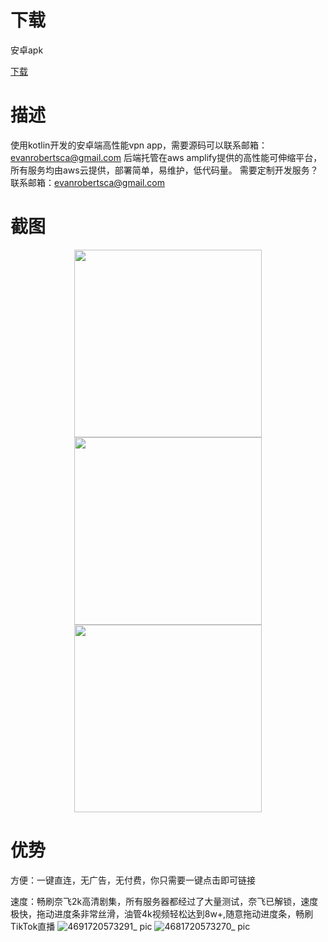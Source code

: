 # 下载

安卓apk

<a href="https://github.com/leslietu123/Neteasy-VPN-app/releases/tag/v1.3.0">下载</a>


# 描述

使用kotlin开发的安卓端高性能vpn app，需要源码可以联系邮箱：evanrobertsca@gmail.com
后端托管在aws amplify提供的高性能可伸缩平台，所有服务均由aws云提供，部署简单，易维护，低代码量。
需要定制开发服务？联系邮箱：evanrobertsca@gmail.com


# 截图
<div align="center">
  <img src="https://github.com/leslietu123/Neteasy-VPN-app/assets/126388542/27e269a7-efaf-495c-a9d7-f64887c80931" width="300">
  <img src="https://github.com/leslietu123/Neteasy-VPN-app/assets/126388542/836f72ba-09cf-452b-8723-1f2b0b09dc72" width="300">
  <img src="https://github.com/leslietu123/Neteasy-VPN-app/assets/126388542/8a68a45f-812f-414f-af1f-76deda7e2bda" width="300">
</div>


# 优势
方便：一键直连，无广告，无付费，你只需要一键点击即可链接

速度：畅刷奈飞2k高清剧集，所有服务器都经过了大量测试，奈飞已解锁，速度极快，拖动进度条非常丝滑，油管4k视频轻松达到8w+,随意拖动进度条，畅刷TikTok直播
![4691720573291_ pic](https://github.com/leslietu123/Neteasy-VPN-app/assets/126388542/3ffb6b28-c478-4b15-b692-53196a2aaf2a)
![4681720573270_ pic](https://github.com/leslietu123/Neteasy-VPN-app/assets/126388542/e0498c60-8a05-437c-81c5-bfb270f834e5)


